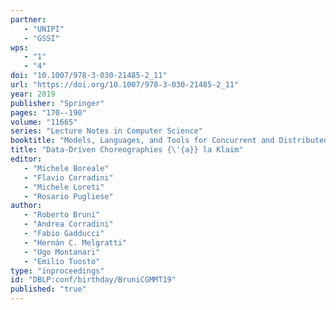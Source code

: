 ```yaml
---
partner: 
   - "UNIPI"
   - "GSSI"
wps: 
   - "1"
   - "4"
doi: "10.1007/978-3-030-21485-2_11"
url: "https://doi.org/10.1007/978-3-030-21485-2_11"
year: 2019
publisher: "Springer"
pages: "170--190"
volume: "11665"
series: "Lecture Notes in Computer Science"
booktitle: "Models, Languages, and Tools for Concurrent and Distributed Programming - Essays Dedicated to Rocco De Nicola on the Occasion of His 65th Birthday"
title: "Data-Driven Choreographies {\'{a}} la Klaim"
editor: 
   - "Michele Boreale"
   - "Flavio Corradini"
   - "Michele Loreti"
   - "Rosario Pugliese"
author: 
   - "Roberto Bruni"
   - "Andrea Corradini"
   - "Fabio Gadducci"
   - "Hernán C. Melgratti"
   - "Ugo Montanari"
   - "Emilio Tuosto"
type: "inproceedings"
id: "DBLP:conf/birthday/BruniCGMMT19"
published: "true"
---
```

